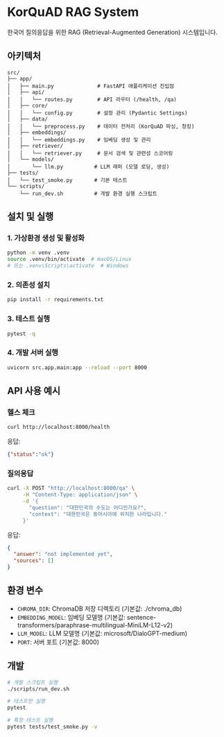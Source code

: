 # KorQuAD RAG System

한국어 질의응답을 위한 RAG (Retrieval-Augmented Generation) 시스템입니다.

## 아키텍처

```
src/
├── app/
│   ├── main.py              # FastAPI 애플리케이션 진입점
│   ├── api/
│   │   └── routes.py        # API 라우터 (/health, /qa)
│   ├── core/
│   │   └── config.py        # 설정 관리 (Pydantic Settings)
│   ├── data/
│   │   └── preprocess.py    # 데이터 전처리 (KorQuAD 파싱, 청킹)
│   ├── embeddings/
│   │   └── embeddings.py    # 임베딩 생성 및 관리
│   ├── retriever/
│   │   └── retriever.py     # 문서 검색 및 관련성 스코어링
│   └── models/
│       └── llm.py          # LLM 래퍼 (모델 로딩, 생성)
├── tests/
│   └── test_smoke.py       # 기본 테스트
└── scripts/
    └── run_dev.sh          # 개발 환경 실행 스크립트
```

## 설치 및 실행

### 1. 가상환경 생성 및 활성화

```bash
python -m venv .venv
source .venv/bin/activate  # macOS/Linux
# 또는 .venv\Scripts\activate  # Windows
```

### 2. 의존성 설치

```bash
pip install -r requirements.txt
```

### 3. 테스트 실행

```bash
pytest -q
```

### 4. 개발 서버 실행

```bash
uvicorn src.app.main:app --reload --port 8000
```

## API 사용 예시

### 헬스 체크

```bash
curl http://localhost:8000/health
```

응답:
```json
{"status":"ok"}
```

### 질의응답

```bash
curl -X POST "http://localhost:8000/qa" \
     -H "Content-Type: application/json" \
     -d '{
       "question": "대한민국의 수도는 어디인가요?",
       "context": "대한민국은 동아시아에 위치한 나라입니다."
     }'
```

응답:
```json
{
  "answer": "not implemented yet",
  "sources": []
}
```

## 환경 변수

- `CHROMA_DIR`: ChromaDB 저장 디렉토리 (기본값: ./chroma_db)
- `EMBEDDING_MODEL`: 임베딩 모델명 (기본값: sentence-transformers/paraphrase-multilingual-MiniLM-L12-v2)
- `LLM_MODEL`: LLM 모델명 (기본값: microsoft/DialoGPT-medium)
- `PORT`: 서버 포트 (기본값: 8000)

## 개발

```bash
# 개발 스크립트 실행
./scripts/run_dev.sh

# 테스트만 실행
pytest

# 특정 테스트 실행
pytest tests/test_smoke.py -v
```
